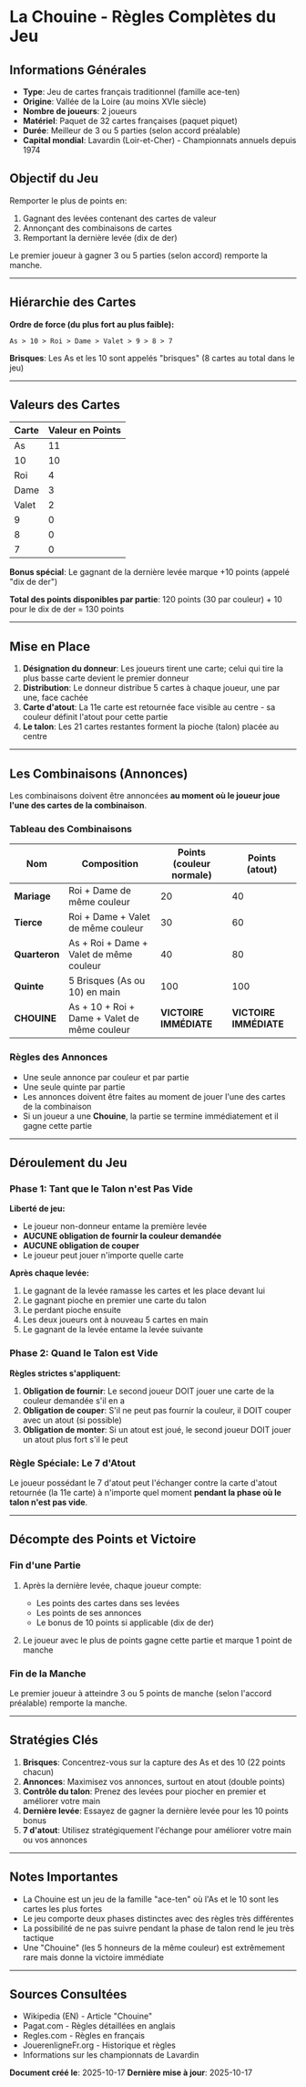 # La Chouine - Règles Complètes du Jeu

## Informations Générales

- **Type**: Jeu de cartes français traditionnel (famille ace-ten)
- **Origine**: Vallée de la Loire (au moins XVIe siècle)
- **Nombre de joueurs**: 2 joueurs
- **Matériel**: Paquet de 32 cartes françaises (paquet piquet)
- **Durée**: Meilleur de 3 ou 5 parties (selon accord préalable)
- **Capital mondial**: Lavardin (Loir-et-Cher) - Championnats annuels depuis 1974

## Objectif du Jeu

Remporter le plus de points en:
1. Gagnant des levées contenant des cartes de valeur
2. Annonçant des combinaisons de cartes
3. Remportant la dernière levée (dix de der)

Le premier joueur à gagner 3 ou 5 parties (selon accord) remporte la manche.

---

## Hiérarchie des Cartes

**Ordre de force (du plus fort au plus faible):**
```
As > 10 > Roi > Dame > Valet > 9 > 8 > 7
```

**Brisques**: Les As et les 10 sont appelés "brisques" (8 cartes au total dans le jeu)

---

## Valeurs des Cartes

| Carte | Valeur en Points |
|-------|------------------|
| As    | 11              |
| 10    | 10              |
| Roi   | 4               |
| Dame  | 3               |
| Valet | 2               |
| 9     | 0               |
| 8     | 0               |
| 7     | 0               |

**Bonus spécial**: Le gagnant de la dernière levée marque +10 points (appelé "dix de der")

**Total des points disponibles par partie**: 120 points (30 par couleur) + 10 pour le dix de der = 130 points

---

## Mise en Place

1. **Désignation du donneur**: Les joueurs tirent une carte; celui qui tire la plus basse carte devient le premier donneur
2. **Distribution**: Le donneur distribue 5 cartes à chaque joueur, une par une, face cachée
3. **Carte d'atout**: La 11e carte est retournée face visible au centre - sa couleur définit l'atout pour cette partie
4. **Le talon**: Les 21 cartes restantes forment la pioche (talon) placée au centre

---

## Les Combinaisons (Annonces)

Les combinaisons doivent être annoncées **au moment où le joueur joue l'une des cartes de la combinaison**.

### Tableau des Combinaisons

| Nom | Composition | Points (couleur normale) | Points (atout) |
|-----|-------------|-------------------------|----------------|
| **Mariage** | Roi + Dame de même couleur | 20 | 40 |
| **Tierce** | Roi + Dame + Valet de même couleur | 30 | 60 |
| **Quarteron** | As + Roi + Dame + Valet de même couleur | 40 | 80 |
| **Quinte** | 5 Brisques (As ou 10) en main | 100 | 100 |
| **CHOUINE** | As + 10 + Roi + Dame + Valet de même couleur | **VICTOIRE IMMÉDIATE** | **VICTOIRE IMMÉDIATE** |

### Règles des Annonces

- Une seule annonce par couleur et par partie
- Une seule quinte par partie
- Les annonces doivent être faites au moment de jouer l'une des cartes de la combinaison
- Si un joueur a une **Chouine**, la partie se termine immédiatement et il gagne cette partie

---

## Déroulement du Jeu

### Phase 1: Tant que le Talon n'est Pas Vide

**Liberté de jeu:**
- Le joueur non-donneur entame la première levée
- **AUCUNE obligation de fournir la couleur demandée**
- **AUCUNE obligation de couper**
- Le joueur peut jouer n'importe quelle carte

**Après chaque levée:**
1. Le gagnant de la levée ramasse les cartes et les place devant lui
2. Le gagnant pioche en premier une carte du talon
3. Le perdant pioche ensuite
4. Les deux joueurs ont à nouveau 5 cartes en main
5. Le gagnant de la levée entame la levée suivante

### Phase 2: Quand le Talon est Vide

**Règles strictes s'appliquent:**
1. **Obligation de fournir**: Le second joueur DOIT jouer une carte de la couleur demandée s'il en a
2. **Obligation de couper**: S'il ne peut pas fournir la couleur, il DOIT couper avec un atout (si possible)
3. **Obligation de monter**: Si un atout est joué, le second joueur DOIT jouer un atout plus fort s'il le peut

### Règle Spéciale: Le 7 d'Atout

Le joueur possédant le 7 d'atout peut l'échanger contre la carte d'atout retournée (la 11e carte) à n'importe quel moment **pendant la phase où le talon n'est pas vide**.

---

## Décompte des Points et Victoire

### Fin d'une Partie

1. Après la dernière levée, chaque joueur compte:
   - Les points des cartes dans ses levées
   - Les points de ses annonces
   - Le bonus de 10 points si applicable (dix de der)

2. Le joueur avec le plus de points gagne cette partie et marque 1 point de manche

### Fin de la Manche

Le premier joueur à atteindre 3 ou 5 points de manche (selon l'accord préalable) remporte la manche.

---

## Stratégies Clés

1. **Brisques**: Concentrez-vous sur la capture des As et des 10 (22 points chacun)
2. **Annonces**: Maximisez vos annonces, surtout en atout (double points)
3. **Contrôle du talon**: Prenez des levées pour piocher en premier et améliorer votre main
4. **Dernière levée**: Essayez de gagner la dernière levée pour les 10 points bonus
5. **7 d'atout**: Utilisez stratégiquement l'échange pour améliorer votre main ou vos annonces

---

## Notes Importantes

- La Chouine est un jeu de la famille "ace-ten" où l'As et le 10 sont les cartes les plus fortes
- Le jeu comporte deux phases distinctes avec des règles très différentes
- La possibilité de ne pas suivre pendant la phase de talon rend le jeu très tactique
- Une "Chouine" (les 5 honneurs de la même couleur) est extrêmement rare mais donne la victoire immédiate

---

## Sources Consultées

- Wikipedia (EN) - Article "Chouine"
- Pagat.com - Règles détaillées en anglais
- Regles.com - Règles en français
- JouerenligneFr.org - Historique et règles
- Informations sur les championnats de Lavardin

**Document créé le**: 2025-10-17
**Dernière mise à jour**: 2025-10-17
